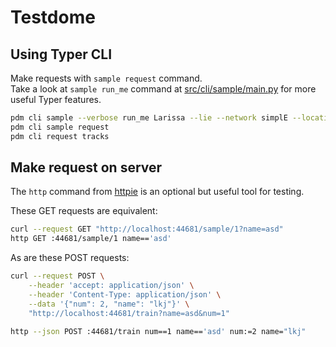 # Testdome


## Using Typer CLI
Make requests with `sample request` command.  
Take a look at `sample run_me` command at [src/cli/sample/main.py](src/cli/sample/main.py) for more useful Typer features.

```bash
pdm cli sample --verbose run_me Larissa --lie --network simplE --location src/cli/sample/main.py -e
pdm cli sample request
pdm cli request tracks
```


## Make request on server

The `http` command from [httpie](https://github.com/httpie/cli) is an optional but useful tool for testing.

These GET requests are equivalent:
```bash
curl --request GET "http://localhost:44681/sample/1?name=asd"
http GET :44681/sample/1 name=='asd'
```

As are these POST requests:
```bash
curl --request POST \
    --header 'accept: application/json' \
    --header 'Content-Type: application/json' \
    --data '{"num": 2, "name": "lkj"}' \
    "http://localhost:44681/train?name=asd&num=1"

http --json POST :44681/train num==1 name=='asd' num:=2 name="lkj"
```

